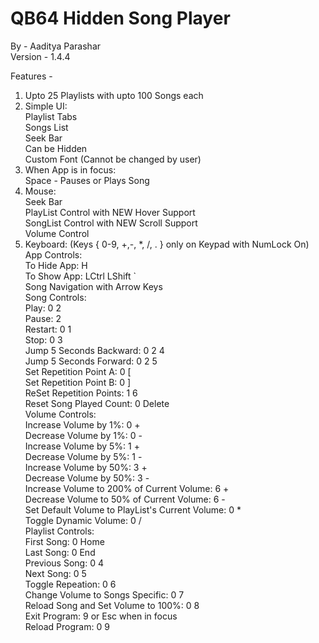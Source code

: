 # QB64 Hidden Song Player
By - Aaditya Parashar  
Version - 1.4.4  

Features -  
1. Upto 25 Playlists with upto 100 Songs each  
2. Simple UI:  
    Playlist Tabs  
    Songs List  
    Seek Bar  
    Can be Hidden  
    Custom Font (Cannot be changed by user)  
3. When App is in focus:  
    Space - Pauses or Plays Song  
4. Mouse:  
    Seek Bar  
    PlayList Control with NEW Hover Support  
    SongList Control with NEW Scroll Support  
    Volume Control  
5. Keyboard: \(Keys { 0-9, +,-, *, /, . } only on Keypad with NumLock On\)  
    App Controls:   
        To Hide App: H  
        To Show App: LCtrl LShift `  
        Song Navigation with Arrow Keys  
    Song Controls:  
        Play: 0 2  
        Pause: 2  
        Restart: 0 1  
        Stop: 0 3  
        Jump 5 Seconds Backward: 0 2 4  
        Jump 5 Seconds Forward: 0 2 5  
        Set Repetition Point A: 0 \[  
        Set Repetition Point B: 0 \]  
        ReSet Repetition Points: 1 6  
        Reset Song Played Count: 0 Delete  
    Volume Controls:  
        Increase Volume by 1%: 0 +  
        Decrease Volume by 1%: 0 -  
        Increase Volume by 5%: 1 +  
        Decrease Volume by 5%: 1 -  
        Increase Volume by 50%: 3 +  
        Decrease Volume by 50%: 3 -  
        Increase Volume to 200% of Current Volume: 6 +  
        Decrease Volume to 50% of Current Volume: 6 -  
        Set Default Volume to PlayList's Current Volume: 0 *  
        Toggle Dynamic Volume: 0 /  
    Playlist Controls:  
        First Song: 0 Home  
        Last Song: 0 End  
        Previous Song: 0 4  
        Next Song: 0 5  
        Toggle Repeation: 0 6  
        Change Volume to Songs Specific: 0 7  
        Reload Song and Set Volume to 100%: 0 8  
        Exit Program: 9 or Esc when in focus  
        Reload Program: 0 9  
